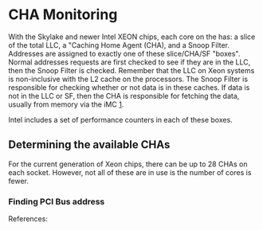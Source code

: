 # CHA Monitoring

With the Skylake and newer Intel XEON chips, each core on the has: a slice of the total LLC, a "Caching Home Agent (CHA), and a Snoop Filter.
Addresses are assigned to exactly one of these slice/CHA/SF "boxes".
Normal addresses requests are first checked to see if they are in the LLC, then the Snoop Filter is checked.
Remember that the LLC on Xeon systems is non-inclusive with the L2 cache on the processors.
The Snoop Filter is responsible for checking whether or not data is in these caches.
If data is not in the LLC or SF, then the CHA is responsible for fetching the data, usually from memory via the iMC [1].

Intel includes a set of performance counters in each of these boxes.

## Determining the available CHAs

For the current generation of Xeon chips, there can be up to 28 CHAs on each socket.
However, not all of these are in use is the number of cores is fewer.

### Finding PCI Bus address

References:

[1]: https://software.intel.com/en-us/forums/software-tuning-performance-optimization-platform-monitoring/topic/820002
